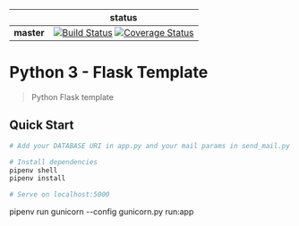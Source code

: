 |             | status |
|-------------|------------|
| **master** | [![Build Status](https://travis-ci.org/afourmy/flask-gentelella.svg?branch=master)](https://travis-ci.org/afourmy/flask-gentelella) [![Coverage Status](https://coveralls.io/repos/github/afourmy/flask-gentelella/badge.svg?branch=master)](https://coveralls.io/github/afourmy/flask-gentelella?branch=master)

# Python 3 - Flask Template

> Python Flask template

## Quick Start

```bash
# Add your DATABASE URI in app.py and your mail params in send_mail.py

# Install dependencies
pipenv shell
pipenv install

# Serve on localhost:5000

```
pipenv run gunicorn --config gunicorn.py run:app